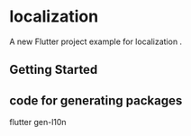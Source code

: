 # localization

A new Flutter project example for localization .

## Getting Started

## code for generating packages
   flutter gen-l10n

